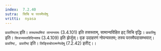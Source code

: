 ```yaml
---
index:  7.2.40
sutra:  सिचि च परस्मैपदेषु
vritti:  nyasa
---
```


`प्रावारिष्टाम्` इति। `तस्थस्थमिपां तान्तन्तामः` (3.4.101) इति तसस्ताम्, सामान्यविहित इट् सिचि वृद्धिः। `प्रावारिषुः` इति। `सिजभ्यस्तविदिभ्यश्च` (3.4.109) इति झेर्जुस्। वृङ उदाहरणं नोपन्यस्तम; तस्य परस्मैपदासम्भवात्। `प्रावरिष्ट, प्रावरीष्ट` इति। `लिङ्सिचोरात्मनेपदेषु` (7.2.42) इतीट्।।

